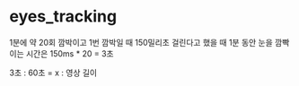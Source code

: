 # eyes_tracking

1분에 약 20회 깜박이고 1번 깜박일 때 150밀리초 걸린다고 했을 때 1분 동안 눈을 깜빡이는 시간은 150ms * 20 = 3초

3초 : 60초 = x : 영상 길이
